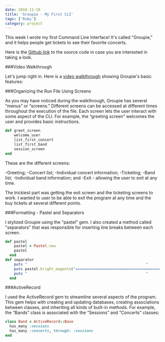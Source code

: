 ```yaml
---
date: 2018-11-16
title: 'Groupie - My First CLI'
tags: ['Ruby']
category: project
---
```


This week I wrote my first Command Line Interface! It's called "Groupie," and it helps people get tickets to see their favorite concerts.

Here is the [Github link](https://github.com/edezekiel/groupie) to the source code in case you are interested in taking a look.

###Video Walkthrough

Let's jump right in. Here is a [video walkthrough](https://asciinema.org/a/7rcvL0AnlFtJsblXxn797XWco)
 showing Groupie's basic features:

###Organizing the Run File Using Screens

As you may have noticed during the walkthrough, Groupie has several “menus” or “screens.” Different screens can be accessed at different times throughout the execution of the file. Each screen lets the user interact with some aspect of the CLI. For example, the “greeting screen” welcomes the user and provides basic instructions.

```Ruby
def greet_screen
    welcome_user
    list_first_concert
    list_first_band
    session_screen
end
```

These are the different screens:

-Greeting;
-Concert list;
-Individual concert information;
-Ticketing;
-Band list;
-Individual band information; and
-Exit - allowing the user to exit at any time.

The trickiest part was getting the exit screen and the ticketing screens to work. I wanted to user to be able to exit the program at any time and the buy tickets at several different points.

###Formatting - Pastel and Separators

I stylized Groupie using the "pastel" gem. I also created a method called "separators" that was responsible for inserting line breaks between each screen.

```ruby
def pastel
    pastel = Pastel.new
    pastel
  end
def separator
    puts "                                                      "
    puts pastel.bright_magenta("==================================================")
    puts "                                                      "
  end
```

###ActiveRecord

I used the ActiveRecord gem to streamline several aspects of the program. This gem helps with creating and updating databases, creating associations between classes, and inheriting all kinds of built-in methods. For example, the “Bands” class is associated with the “Sessions” and “Concerts” classes:

```Ruby
class Band < ActiveRecord::Base
  has_many :sessions
  has_many :concerts, through: :sessions
end
```
